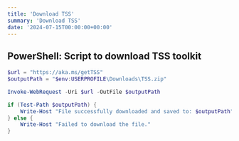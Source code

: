 ```yaml
---
title: 'Download TSS'
summary: 'Download TSS'
date: '2024-07-15T00:00:00+00:00'
---
```


## PowerShell: Script to download TSS toolkit

```powershell
$url = "https://aka.ms/getTSS"
$outputPath = "$env:USERPROFILE\Downloads\TSS.zip"

Invoke-WebRequest -Uri $url -OutFile $outputPath

if (Test-Path $outputPath) {
    Write-Host "File successfully downloaded and saved to: $outputPath"
} else {
    Write-Host "Failed to download the file."
}
```
